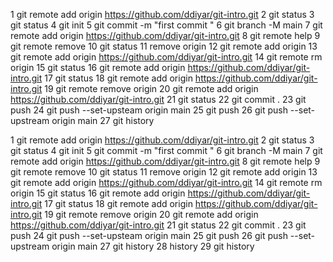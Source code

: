 1 git remote add origin https://github.com/ddiyar/git-intro.git
2 git status
3 git status
4 git init
5 git commit -m "first commit "
6 git branch -M main
7 git remote add origin https://github.com/ddiyar/git-intro.git
8 git remote help
9 git remote remove
10 git status
11 remove origin
12 git remote add origin
13 git remote add origin https://github.com/ddiyar/git-intro.git
14 git remote rm origin
15 git status
16 git remote add origin https://github.com/ddiyar/git-intro.git
17 git status
18 git remote add origin https://github.com/ddiyar/git-intro.git
19 git remote remove origin
20 git remote add origin https://github.com/ddiyar/git-intro.git
21 git status
22 git commit .
23 git push
24 git push --set-upsteam origin main
25 git push
26 git push --set-upstream origin main
27 git history



1 git remote add origin https://github.com/ddiyar/git-intro.git
2 git status
3 git status
4 git init
5 git commit -m "first commit "
6 git branch -M main
7 git remote add origin https://github.com/ddiyar/git-intro.git
8 git remote help
9 git remote remove
10 git status
11 remove origin
12 git remote add origin
13 git remote add origin https://github.com/ddiyar/git-intro.git
14 git remote rm origin
15 git status
16 git remote add origin https://github.com/ddiyar/git-intro.git
17 git status
18 git remote add origin https://github.com/ddiyar/git-intro.git
19 git remote remove origin
20 git remote add origin https://github.com/ddiyar/git-intro.git
21 git status
22 git commit .
23 git push
24 git push --set-upsteam origin main
25 git push
26 git push --set-upstream origin main
27 git history
28 history
29 git history
